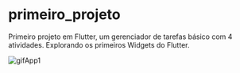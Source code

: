 # primeiro_projeto

Primeiro projeto em Flutter, um gerenciador de tarefas básico com 4 atividades.
Explorando os primeiros Widgets do Flutter.


![gifApp1](https://github.com/DBVSF/Tarefas-Flutter/assets/50590026/9533ba53-fd47-4ed0-bfe5-3b6a0e7a3ecb)



